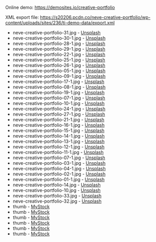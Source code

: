 Online demo: https://demosites.io/creative-portfolio

XML export file: https://s20206.pcdn.co/neve-creative-portfolio/wp-content/uploads/sites/236/ti-demo-data/export.xml

- neve-creative-portfolio-31.jpg - [Unsplash](https://unsplash.com/photos/sQQf8Ao3dpk)
- neve-creative-portfolio-30-1.jpg - [Unsplash](https://unsplash.com/photos/n-3Pn7Ybe-s)
- neve-creative-portfolio-28-1.jpg - [Unsplash](https://unsplash.com/photos/VtppxC-GfZs)
- neve-creative-portfolio-29-1.jpg - [Unsplash](https://unsplash.com/photos/w6OniVDCfn0)
- neve-creative-portfolio-22-1.jpg - [Unsplash](https://unsplash.com/photos/l9QPabiKKhw)
- neve-creative-portfolio-25-1.jpg - [Unsplash](https://unsplash.com/photos/mk7D-4UCfmg)
- neve-creative-portfolio-26-1.jpg - [Unsplash](https://unsplash.com/photos/fr0J5-GIVyg)
- neve-creative-portfolio-05-1.jpg - [Unsplash](https://unsplash.com/photos/cToxdG42ujw)
- neve-creative-portfolio-09-1.jpg - [Unsplash](https://unsplash.com/photos/vk4idJaHa6M)
- neve-creative-portfolio-17-1.jpg - [Unsplash](https://unsplash.com/photos/CjCT-R7wrZ8)
- neve-creative-portfolio-08-1.jpg - [Unsplash](https://unsplash.com/photos/4-iZ147pSAE)
- neve-creative-portfolio-19-1.jpg - [Unsplash](https://unsplash.com/photos/7TOLFyu1Dp4)
- neve-creative-portfolio-07-1.jpg - [Unsplash](https://unsplash.com/photos/bydMjNfuO_4)
- neve-creative-portfolio-10-1.jpg - [Unsplash](https://unsplash.com/photos/WAe-QkpE6as)
- neve-creative-portfolio-24-1.jpg - [Unsplash](https://unsplash.com/photos/alS7ewQ41M8)
- neve-creative-portfolio-27-1.jpg - [Unsplash](https://unsplash.com/photos/wsvCC6UyKjs)
- neve-creative-portfolio-21-1.jpg - [Unsplash](https://unsplash.com/photos/v_GRKyfF2PM)
- neve-creative-portfolio-16-1.jpg - [Unsplash](https://unsplash.com/photos/ZQ4EfU-6P6Y)
- neve-creative-portfolio-15-1.jpg - [Unsplash](https://unsplash.com/photos/RDYGxXuRyx4)
- neve-creative-portfolio-14-1.jpg - [Unsplash](https://unsplash.com/photos/IG4hajNkbvM)
- neve-creative-portfolio-13-1.jpg - [Unsplash](https://unsplash.com/photos/l9QPabiKKhw)
- neve-creative-portfolio-12-1.jpg - [Unsplash](https://unsplash.com/photos/-McsV04u7LA)
- neve-creative-portfolio-11-1.jpg - [Unsplash](https://unsplash.com/photos/8-t6d0HfNXQ)
- neve-creative-portfolio-07-1.jpg - [Unsplash](https://unsplash.com/photos/bydMjNfuO_4)
- neve-creative-portfolio-03-1.jpg - [Unsplash](https://unsplash.com/photos/-McsV04u7LA)
- neve-creative-portfolio-04-1.jpg - [Unsplash](https://unsplash.com/photos/7mr6Yx-8WLc)
- neve-creative-portfolio-02-1.jpg - [Unsplash](https://unsplash.com/photos/8-t6d0HfNXQ)
- neve-creative-portfolio-01-1.jpg - [Unsplash](https://unsplash.com/photos/7mr6Yx-8WLc)
- neve-creative-portfolio-14.jpg - [Unsplash](https://unsplash.com/photos/IG4hajNkbvM)
- neve-creative-portfolio-10.jpg - [Unsplash](https://unsplash.com/photos/IG4hajNkbvM)
- neve-creative-portfolio-33.jpg - [Unsplash](https://unsplash.com/photos/IhuHLIxS_Tk)
- neve-creative-portfolio-32.jpg - [Unsplash](https://unsplash.com/photos/fn_BT9fwg_E)
- thumb - [MyStock](http://mystock.themeisle.com/photo/rocking-chair-on-a-blue-carpet/)
- thumb - [MyStock](http://mystock.themeisle.com/photo/vintage-framed-photo-of-desserts/)
- thumb - [MyStock](http://mystock.themeisle.com/photo/bathtub-in-the-center-of-the-room/)
- thumb - [MyStock](http://mystock.themeisle.com/photo/registration/)
- thumb - [MyStock](http://mystock.themeisle.com/photo/big-ben/)
- thumb - [MyStock](http://mystock.themeisle.com/photo/glass-building/)
